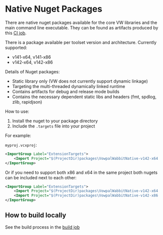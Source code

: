 # Native Nuget Packages

There are native nuget packages available for the core VW libraries and the main command line executable. They can be found as artifacts produced by this [CI job](https://github.com/VowpalWabbit/vowpal_wabbit/actions/workflows/build_nugets.yml).

There is a package available per toolset version and architecture. Currently supported:
- v141-x64, v141-x86
- v142-x64, v142-x86

Details of Nuget packages:
- Static library only (VW does not currently support dynamic linkage)
- Targeting the multi-threaded dynamically linked runtime
- Contains artifacts for debug and release mode builds
- Contains the necessary dependent static libs and headers (fmt, spdlog, zlib, rapidjson)

How to use:
1. Install the nuget to your package directory
2. Include the `.targets` file into your project

For example:

`myproj.vcxproj`:
```xml
<ImportGroup Label="ExtensionTargets">
    <Import Project="$(ProjectDir)packages\VowpalWabbitNative-v142-x64.9.0.0\build\vowpalwabbit.targets" Condition="Exists('$(ProjectDir)packages\VowpalWabbitNative-v142-x64.9.0.0\build\vowpalwabbit.targets')" />
</ImportGroup>
```

Or if you need to support both x86 and x64 in the same project both nugets can be included next to each other:
```xml
<ImportGroup Label="ExtensionTargets">
    <Import Project="$(ProjectDir)packages\VowpalWabbitNative-v142-x64.9.0.0\build\vowpalwabbit.targets" Condition="Exists('$(ProjectDir)packages\VowpalWabbitNative-v142-x64.9.0.0\build\vowpalwabbit.targets')" />
    <Import Project="$(ProjectDir)packages\VowpalWabbitNative-v142-x86.9.0.0\build\vowpalwabbit.targets" Condition="Exists('$(ProjectDir)packages\VowpalWabbitNative-v142-x86.9.0.0\build\vowpalwabbit.targets')" />
</ImportGroup>
```
## How to build locally

See the build process in the [build job](https://github.com/VowpalWabbit/vowpal_wabbit/blob/master/.github/workflows/build_nugets_.yml)
